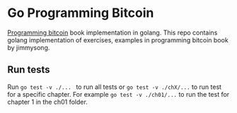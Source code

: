 # Go Programming Bitcoin

[Programming bitcoin](https://github.com/jimmysong/programmingbitcoin) book implementation in golang. This repo contains golang implementation of exercises, examples in programming bitcoin book by jimmysong.

## Run tests
Run `go test -v ./... ` to run all tests or `go test -v ./chX/...` to run test for a specific chapter. For example `go test -v ./ch01/...` to run the test for chapter 1 in the ch01 folder.
